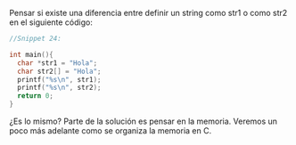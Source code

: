 Pensar si existe una diferencia entre definir un string como str1 o como str2 en el siguiente código:


```c
//Snippet 24:

int main(){
  char *str1 = "Hola";
  char str2[] = "Hola";
  printf("%s\n", str1);
  printf("%s\n", str2);
  return 0;
}
```

¿Es lo mismo? Parte de la solución es pensar en la memoria. Veremos un poco más
adelante como se organiza la memoria en C.
